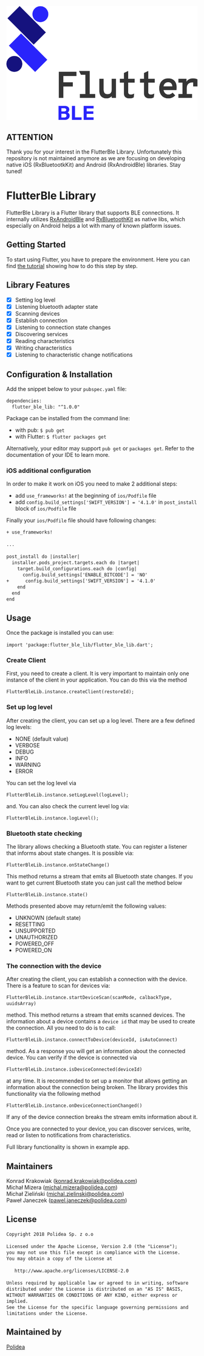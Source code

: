 <p align="center">
  <img src="https://github.com/Polidea/FlutterBleLib/blob/master/site/flutter-ble-lib-logo.png" />
</p>

## ATTENTION

Thank you for your interest in the FlutterBle Library.  Unfortunately this repository is not maintained anymore as we are focusing on developing native iOS (RxBluetootkKit) and Android (RxAndroidBle) libraries. Stay tuned!

# FlutterBle Library

FlutterBle Library is a Flutter library that supports BLE connections. It internally utilizes [RxAndroidBle](https://github.com/Polidea/RxAndroidBle) and [RxBluetoothKit](https://github.com/Polidea/RxBluetoothKit) as native libs, which especially on Android helps a lot with many of known platform issues.

## Getting Started

To start using Flutter, you have to prepare the environment. Here you can find [the tutorial](https://flutter.io/getting-started/) showing how to do this step by step. 

## Library Features
  - [x] Setting log level
  - [x] Listening bluetooth adapter state
  - [x] Scanning devices
  - [x] Establish connection
  - [x] Listening to connection state changes
  - [x] Discovering services
  - [x] Reading characteristics
  - [x] Writing characteristics
  - [x] Listening to characteristic change notifications

## Configuration & Installation
Add the snippet below to your `pubspec.yaml` file:
```
dependencies:
  flutter_ble_lib: "^1.0.0"
```
Package can be installed from the command line:

- with pub: `$ pub get`
- with Flutter: `$ flutter packages get`

Alternatively, your editor may support `pub get` or `packages get`. Refer to the documentation of your IDE to learn more.

### iOS additional configuration
In order to make it work on iOS you need to make 2 additional steps:
- add `use_frameworks!` at the beginning of `ios/Podfile` file
- add `config.build_settings['SWIFT_VERSION'] = '4.1.0'` in `post_install` block of `ios/Podfile` file

Finally your `ios/Podfile` file should have following changes:
```
+ use_frameworks!

...

post_install do |installer|
  installer.pods_project.targets.each do |target|
    target.build_configurations.each do |config|
      config.build_settings['ENABLE_BITCODE'] = 'NO'
+      config.build_settings['SWIFT_VERSION'] = '4.1.0'
    end
  end
end
```

## Usage

Once the package is installed you can use:

`import 'package:flutter_ble_lib/flutter_ble_lib.dart';`

### Create Client

First, you need to create a client. It is very important to maintain only one instance of the client in your application. You can do this via the method 

    FlutterBleLib.instance.createClient(restoreId);

### Set up log level

After creating the client, you can set up a log level. There are a few defined log levels:
- NONE (default value)
- VERBOSE
- DEBUG
- INFO
- WARNING
- ERROR

You can set the log level via 

    FlutterBleLib.instance.setLogLevel(logLevel);
    
and. You can also check the current level log via: 
  
    FlutterBleLib.instance.logLevel();


### Bluetooth state checking

The library allows checking a Bluetooth state. You can register a listener that informs about state changes. It is possible via:
 
    FlutterBleLib.instance.onStateChange()
     
This method returns a stream that emits all Bluetooth state changes. If you want to get current Bluetooth state you can just call the method below
 
    FlutterBleLib.instance.state()
     
Methods presented above may return/emit the following values:
- UNKNOWN (default state)
- RESETTING
- UNSUPPORTED 
- UNAUTHORIZED
- POWERED_OFF
- POWERED_ON

### The connection with the device

After creating the client, you can establish a connection with the device. There is a feature to scan for devices via: 
 
    FlutterBleLib.instance.startDeviceScan(scanMode, calbackType, uuidsArray)
     
method. This method returns a stream that emits scanned devices. The information about a device contains a `device id` that may be used to create the connection. All you need to do is to call: 

    FlutterBleLib.instance.connectToDevice(deviceId, isAutoConnect)
     
method. As a response you will get an information about the connected device. You can verify if the device is connected via 
 
    FlutterBleLib.instance.isDeviceConnected(deviceId)

at any time. It is recommended to set up a monitor that allows getting an information about the connection being broken. The library provides this functionality via the following method 

    FlutterBleLib.instance.onDeviceConnectionChanged()
     
If any of the device connection breaks the stream emits information about it.<br />

Once you are connected to your device, you can discover services, write, read or listen to notifications from characteristics.

Full library functionality is shown in example app.

## Maintainers
Konrad Krakowiak (konrad.krakowiak@polidea.com)<br/>
Michał Mizera (michal.mizera@polidea.com)<br/>
Michał Zieliński (michal.zielinski@polidea.com)<br/>
Paweł Janeczek (pawel.janeczek@polidea.com)

## License

    Copyright 2018 Polidea Sp. z o.o

    Licensed under the Apache License, Version 2.0 (the "License");
    you may not use this file except in compliance with the License.
    You may obtain a copy of the License at

       http://www.apache.org/licenses/LICENSE-2.0

    Unless required by applicable law or agreed to in writing, software
    distributed under the License is distributed on an "AS IS" BASIS,
    WITHOUT WARRANTIES OR CONDITIONS OF ANY KIND, either express or implied.
    See the License for the specific language governing permissions and
    limitations under the License.

## Maintained by

[Polidea](http://www.polidea.com)
